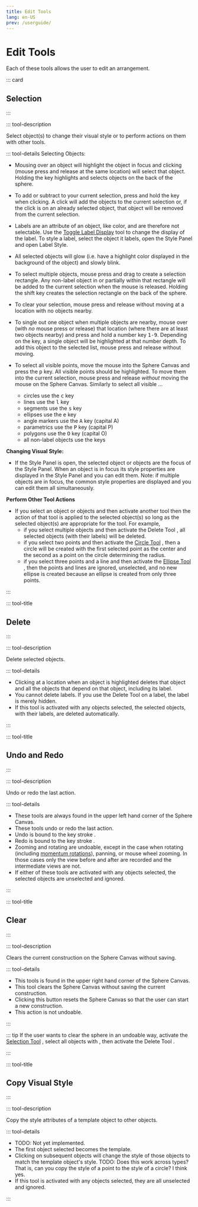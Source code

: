```yaml
---
title: Edit Tools
lang: en-US
prev: /userguide/
---
```


# Edit Tools

Each of these tools allows the user to edit an arrangement.

::: card

## Selection <IconBase notInline icon-name="select" />

:::

::: tool-description

Select object(s) to change their visual style or to perform actions on them with other tools.

::: tool-details Selecting Objects:

- Mousing over an object will highlight the object in focus and clicking (mouse press and release at the same location) will select that object. Holding the <KeyShortcuts macShift pcShift /> key highlights and selects objects on the back of the sphere.
- To add or subtract to your current selection, press and hold the <KeyShortcuts macOpt pcCtrl /> key when clicking. A click will add the objects to the current selection or, if the click is on an already selected object, that object will be removed from the current selection.
- Labels are an attribute of an object, like color, and are therefore not selectable. Use the [Toggle Label Display](/tools/display#toggle-label-display) <IconBase icon-name="toggleLabelDisplay" /> tool to change the display of the label. To style a label, select the object it labels, open the Style Panel <IconBase icon-name="stylePanel" /> and open Label Style.

- All selected objects will glow (i.e. have a highlight color displayed in the background of the object) and slowly blink.
- To select multiple objects, mouse press and drag to create a selection rectangle. Any non-label object in or partially within that rectangle will be added to the current selection when the mouse is released. Holding the shift key <KeyShortcuts macShift pcShift /> creates the selection rectangle on the back of the sphere.
- To clear your selection, mouse press and release without moving at a location with no objects nearby.
- To single out one object when multiple objects are nearby, mouse over (with _no_ mouse press or release) that location (where there are at least two objects nearby) and press and hold a number key <kbd>1-9</kbd>. Depending on the key, a single object will be highlighted at that number depth. To add this object to the selected list, mouse press and release without moving.
- To select all visible points, move the mouse into the Sphere Canvas and press the <kbd>p</kbd> key. All visible points should be highlighted. To move them into the current selection, mouse press and release _without_ moving the mouse on the Sphere Canvas. Similarly to select all visible ...
  - circles use the <kbd>c</kbd> key
  - lines use the <kbd>l</kbd> key
  - segments use the <kbd>s</kbd> key
  - ellipses use the <kbd>e</kbd> key
  - angle markers use the <kbd>A</kbd> key (capital A)
  - parametrics use the <kbd>P</kbd> key (capital P)
  - polygons use the <kbd>O</kbd> key (capital O)
  - all non-label objects use the <KeyShortcuts macCmd macLetter="a" pcCtrl pcLetter="a"  /> keys

**Changing Visual Style:**

- If the Style Panel <IconBase icon-name="stylePanel" /> is open, the selected object or objects are the focus of the Style Panel. When an object is in focus its style properties are displayed in the Style Panel and you can edit them. Note: if multiple objects are in focus, the common style properties are displayed and you can edit them all simultaneously.

**Perform Other Tool Actions**

- If you select an object or objects and then activate another tool then the action of that tool is applied to the selected object(s) so long as the selected object(s) are appropriate for the tool. For example,
  - if you select multiple objects and then activate the Delete Tool <IconBase icon-name="delete" />, all selected objects (with their labels) will be deleted.
  - if you select two points and then activate the [Circle Tool](/tools/basic#circle) <IconBase icon-name="circle" />, then a circle will be created with the first selected point as the center and the second as a point on the circle determining the radius.
  - if you select three points and a line and then activate the [Ellipse Tool](./conic#ellipse) <IconBase icon-name="ellipse" />, then the points and lines are ignored, unselected, and no new ellipse is created because an ellipse is created from only three points.

:::

::: tool-title

## Delete <IconBase notInline  icon-name="delete" />

:::

::: tool-description

Delete selected objects.

::: tool-details

- Clicking at a location when an object is highlighted deletes that object and all the objects that depend on that object, including its label.
- You cannot delete labels. If you use the Delete Tool on a label, the label is merely hidden.
- If this tool is activated with any objects selected, the selected objects, with their labels, are deleted automatically.

:::

::: tool-title

## Undo <IconBase notInline  icon-name="undo" /> and Redo <IconBase notInline icon-name="redo" />

:::

::: tool-description

Undo or redo the last action.

::: tool-details

- These tools are always found in the upper left hand corner of the Sphere Canvas.
- These tools undo or redo the last action.
- Undo is bound to the key stroke <KeyShortcuts macCmd macLetter="z" pcCtrl pcLetter="z"  />.
- Redo is bound to the key stroke <KeyShortcuts macShift macCmd macLetter="z" pcCtrl pcLetter="y"  />.
- Zooming and rotating are undoable, except in the case when rotating (including [momentum rotations](/userguide/titlebar#global-settings)), panning, or mouse wheel zooming. In those cases only the view before and after are recorded and the intermediate views are not.
- If either of these tools are activated with any objects selected, the selected objects are unselected and ignored.

:::

::: tool-title

## Clear <IconBase notInline icon-name="clearConstruction" />

:::

::: tool-description

Clears the current construction on the Sphere Canvas without saving.

::: tool-details

- This tools is found in the upper right hand corner of the Sphere Canvas.
- This tool clears the Sphere Canvas without saving the current construction.
- Clicking this button resets the Sphere Canvas so that the user can start a new construction.
- This action is not undoable.

:::

::: tip
If the user wants to clear the sphere in an undoable way, activate the [Selection Tool](./edit#selection) <IconBase icon-name="select" />, select all objects with <KeyShortcuts macCmd macLetter="a" pcCtrl pcLetter="a"  />, then activate the Delete Tool <IconBase icon-name="delete" />.

:::

::: tool-title

## Copy Visual Style

:::

::: tool-description

Copy the style attributes of a template object to other objects.

::: tool-details

- TODO: Not yet implemented.
- The first object selected becomes the template.
- Clicking on subsequent objects will change the style of those objects to match the template object's style. TODO: Does this work across types? That is, can you copy the style of a point to the style of a circle? I think yes.
- If this tool is activated with any objects selected, they are all unselected and ignored.

:::

